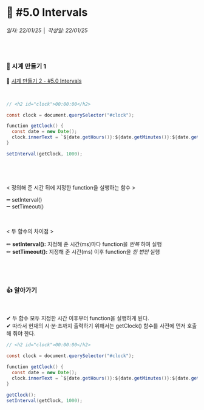 # 📌 #5.0 Intervals
###### 일자: 22/01/25  │  작성일: 22/01/25
&nbsp;


### 🚩 시계 만들기 1
🔗 [시계 만들기 2 - #5.0 Intervals](https://github.com/jayxutxpia/nomad-vanillaJS/blob/21db3a40f6355c3a83ae4256bb2e06d1ea360178/5%EA%B0%95/%235.2%20padStart.md)

&nbsp;


```java
// <h2 id="clock">00:00:00</h2>

const clock = document.querySelector("#clock");

function getClock() {
  const date = new Date();
  clock.innerText = `${date.getHours()}:${date.getMinutes()}:${date.getSeconds()}`;
}

setInterval(getClock, 1000);
```

#

&nbsp;
&nbsp;

< 정의해 준 시간 뒤에 지정한 function을 실행하는 함수 >   


➖ setInterval()   
➖ setTimeout()   

&nbsp;

< 두 함수의 차이점 >   


✏ **setInterval():** 지정해 준 시간(ms)마다 function을 _반복_ 하여 실행   
✏ **setTimeout():** 지정해 준 시간(ms) 이후 function을 _한 번만_ 실행   

#

&nbsp;
&nbsp;

### 👍 알아가기

&nbsp;

✔ 두 함수 모두 지정한 시간 이후부터 function을 실행하게 된다.   
✔ 따라서 현재의 시·분·초까지 출력하기 위해서는 getClock() 함수를 사전에 먼저 호출해 줘야 한다.


```java
// <h2 id="clock">00:00:00</h2>

const clock = document.querySelector("#clock");

function getClock() {
  const date = new Date();
  clock.innerText = `${date.getHours()}:${date.getMinutes()}:${date.getSeconds()}`;
}

getClock();
setInterval(getClock, 1000);
```
#

&nbsp;
&nbsp;

